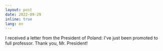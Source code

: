 ```yaml
---
layout: post
date: 2022-09-29
inline: true
lang: en
---
```


I received a letter from the President of Poland: I've just been promoted to full professor. Thank you, Mr. President!


